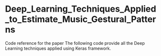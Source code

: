 # Deep_Learning_Techniques_Applied_to_Estimate_Music_Gestural_Patterns
Code reference for the paper
The following code provide all the Deep Learning techniques applied using Keras framework. 
